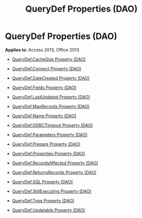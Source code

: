 ﻿---
title: QueryDef Properties (DAO)
TOCTitle: Properties
ms:assetid: 6b5687aa-1a67-4c3a-b9b4-ae90ada81326
ms:mtpsurl: https://msdn.microsoft.com/library/Dn142365(v=office.15)
ms:contentKeyID: 52072842
ms.date: 09/18/2015
mtps_version: v=office.15
---

# QueryDef Properties (DAO)


**Applies to**: Access 2013, Office 2013



  - [QueryDef.CacheSize Property (DAO)](querydef-cachesize-property-dao.md)

  - [QueryDef.Connect Property (DAO)](querydef-connect-property-dao.md)

  - [QueryDef.DateCreated Property (DAO)](querydef-datecreated-property-dao.md)

  - [QueryDef.Fields Property (DAO)](querydef-fields-property-dao.md)

  - [QueryDef.LastUpdated Property (DAO)](querydef-lastupdated-property-dao.md)

  - [QueryDef.MaxRecords Property (DAO)](querydef-maxrecords-property-dao.md)

  - [QueryDef.Name Property (DAO)](querydef-name-property-dao.md)

  - [QueryDef.ODBCTimeout Property (DAO)](querydef-odbctimeout-property-dao.md)

  - [QueryDef.Parameters Property (DAO)](querydef-parameters-property-dao.md)

  - [QueryDef.Prepare Property (DAO)](querydef-prepare-property-dao.md)

  - [QueryDef.Properties Property (DAO)](querydef-properties-property-dao.md)

  - [QueryDef.RecordsAffected Property (DAO)](querydef-recordsaffected-property-dao.md)

  - [QueryDef.ReturnsRecords Property (DAO)](querydef-returnsrecords-property-dao.md)

  - [QueryDef.SQL Property (DAO)](querydef-sql-property-dao.md)

  - [QueryDef.StillExecuting Property (DAO)](querydef-stillexecuting-property-dao.md)

  - [QueryDef.Type Property (DAO)](querydef-type-property-dao.md)

  - [QueryDef.Updatable Property (DAO)](querydef-updatable-property-dao.md)


